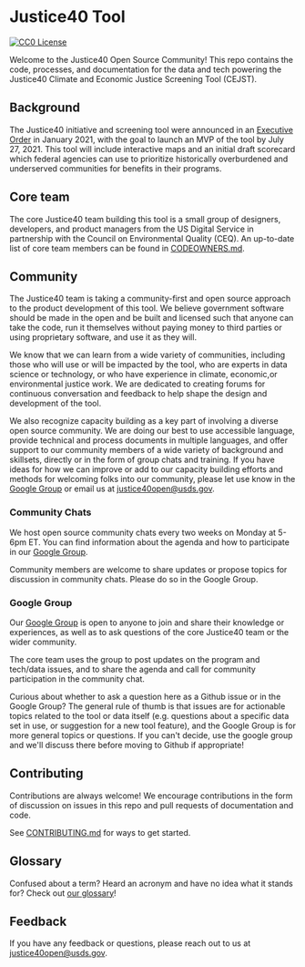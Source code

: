 
# Justice40 Tool
[![CC0 License](https://img.shields.io/badge/license-CCO--1.0-brightgreen)](https://github.com/usds/justice40-tool/blob/main/LICENSE)

Welcome to the Justice40 Open Source Community! This repo contains the code, processes, and documentation for the data and tech powering the Justice40 Climate and Economic Justice Screening Tool (CEJST).

## Background
The Justice40 initiative and screening tool were announced in an [Executive Order](https://www.whitehouse.gov/briefing-room/presidential-actions/2021/01/27/executive-order-on-tackling-the-climate-crisis-at-home-and-abroad/) in January 2021, with the goal to launch an MVP of the tool by July 27, 2021. This tool will include interactive maps and an initial draft scorecard which federal agencies can use to prioritize historically overburdened and underserved communities for benefits in their programs.

## Core team
The core Justice40 team building this tool is a small group of designers, developers, and product managers from the US Digital Service in partnership with the Council on Environmental Quality (CEQ). An up-to-date list of core team members can be found in [CODEOWNERS.md](CODEOWNERS.md).

## Community
The Justice40 team is taking a community-first and open source approach to the product development of this tool. We believe government software should be made in the open and be built and licensed such that anyone can take the code, run it themselves without paying money to third parties or using proprietary software, and use it as they will. 

We know that we can learn from a wide variety of communities, including those who will use or will be impacted by the tool, who are experts in data science or technology, or who have experience in climate, economic,or environmental justice work. We are dedicated to creating forums for continuous conversation and feedback to help shape the design and development of the tool. 

We also recognize capacity building as a key part of involving a diverse open source community. We are doing our best to use accessible language, provide technical and process documents in multiple languages, and offer support to our community members of a wide variety of background and skillsets, directly or in the form of group chats and training. If you have ideas for how we can improve or add to our capacity building efforts and methods for welcoming folks into our community, please let use know in the [Google Group](https://groups.google.com/u/4/g/justice40-open-source) or email us at justice40open@usds.gov.

### Community Chats
We host open source community chats every two weeks on Monday at 5-6pm ET. You can find information about the agenda and how to participate in our [Google Group](https://groups.google.com/u/4/g/justice40-open-source).

Community members are welcome to share updates or propose topics for discussion in community chats. Please do so in the Google Group.

### Google Group
Our [Google Group](https://groups.google.com/u/4/g/justice40-open-source) is open to anyone to join and share their knowledge or experiences, as well as to ask questions of the core Justice40 team or the wider community. 

The core team uses the group to post updates on the program and tech/data issues, and to share the agenda and call for community participation in the community chat.

Curious about whether to ask a question here as a Github issue or in the Google Group? The general rule of thumb is that issues are for actionable topics related to the tool or data itself (e.g. questions about a specific data set in use, or suggestion for a new tool feature), and the Google Group is for more general topics or questions. If you can't decide, use the google group and we'll discuss there before moving to Github if appropriate! 

## Contributing

Contributions are always welcome! We encourage contributions in the form of discussion on issues in this repo and pull requests of documentation and code. 

See [CONTRIBUTING.md](CONTRIBUTING.md) for ways to get started.

## Glossary

Confused about a term? Heard an acronym and have no idea what it stands for? Check out [our glossary](docs/glossary.md)!

## Feedback

If you have any feedback or questions, please reach out to us at justice40open@usds.gov.
